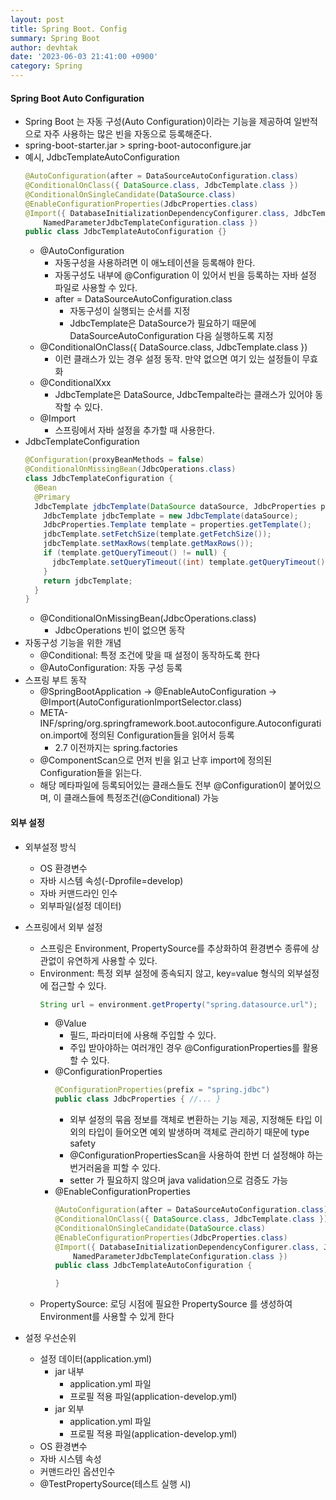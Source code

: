 ```yaml
---
layout: post
title: Spring Boot. Config
summary: Spring Boot
author: devhtak
date: '2023-06-03 21:41:00 +0900'
category: Spring
---
```


#### Spring Boot Auto Configuration
- Spring Boot 는 자동 구성(Auto Configuration)이라는 기능을 제공하여 일반적으로 자주 사용하는 많은 빈을 자동으로 등록해준다.
- spring-boot-starter.jar > spring-boot-autoconfigure.jar
- 예시, JdbcTemplateAutoConfiguration
  ```java
  @AutoConfiguration(after = DataSourceAutoConfiguration.class)
  @ConditionalOnClass({ DataSource.class, JdbcTemplate.class })
  @ConditionalOnSingleCandidate(DataSource.class)
  @EnableConfigurationProperties(JdbcProperties.class)
  @Import({ DatabaseInitializationDependencyConfigurer.class, JdbcTemplateConfiguration.class,
      NamedParameterJdbcTemplateConfiguration.class })
  public class JdbcTemplateAutoConfiguration {}
  ```
  - @AutoConfiguration
    - 자동구성을 사용하려면 이 애노테이션을 등록해야 한다.
    - 자동구성도 내부에 @Configuration 이 있어서 빈을 등록하는 자바 설정 파일로 사용할 수 있다.
    - after = DataSourceAutoConfiguration.class
      - 자동구성이 실행되는 순서를 지정
      - JdbcTemplate은 DataSource가 필요하기 때문에 DataSourceAutoConfiguration 다음 실행하도록 지정
  - @ConditionalOnClass({ DataSource.class, JdbcTemplate.class })
    - 이런 클래스가 있는 경우 설정 동작. 만약 없으면 여기 있는 설정들이 무효화
  - @ConditionalXxx
    - JdbcTemplate은 DataSource, JdbcTempalte라는 클래스가 있어야 동작할 수 있다.
  - @Import
    - 스프링에서 자바 설정을 추가할 때 사용한다.
- JdbcTemplateConfiguration
  ```java
  @Configuration(proxyBeanMethods = false)
  @ConditionalOnMissingBean(JdbcOperations.class)
  class JdbcTemplateConfiguration {
    @Bean
    @Primary
    JdbcTemplate jdbcTemplate(DataSource dataSource, JdbcProperties properties) {
      JdbcTemplate jdbcTemplate = new JdbcTemplate(dataSource);
      JdbcProperties.Template template = properties.getTemplate();
      jdbcTemplate.setFetchSize(template.getFetchSize());
      jdbcTemplate.setMaxRows(template.getMaxRows());
      if (template.getQueryTimeout() != null) {
        jdbcTemplate.setQueryTimeout((int) template.getQueryTimeout().getSeconds());
      }
      return jdbcTemplate;
    }
  }
  ```
  - @ConditionalOnMissingBean(JdbcOperations.class)
    - JdbcOperations 빈이 없으면 동작
- 자동구성 기능을 위한 개념
  - @Conditional: 특정 조건에 맞을 때 설정이 동작하도록 한다
  - @AutoConfiguration: 자동 구성 등록
- 스프링 부트 동작
  - @SpringBootApplication -> @EnableAutoConfiguration -> @Import(AutoConfigurationImportSelector.class)
  - META-INF/spring/org.springframework.boot.autoconfigure.Autoconfiguration.import에 정의된 Configuration들을 읽어서 등록
    - 2.7 이전까지는 spring.factories 
  - @ComponentScan으로 먼저 빈을 읽고 난후 import에 정의된 Configuration들을 읽는다.
  - 해당 메타파일에 등록되어있는 클래스들도 전부 @Configuration이 붙어있으며, 이 클래스들에 특정조건(@Conditional) 가능

#### 외부 설정
- 외부설정 방식
  - OS 환경변수
  - 자바 시스템 속성(-Dprofile=develop)
  - 자바 커맨드라인 인수
  - 외부파일(설정 데이터)
- 스프링에서 외부 설정
  - 스프링은 Environment, PropertySource를 추상화하여 환경변수 종류에 상관없이 유연하게 사용할 수 있다.
  - Environment: 특정 외부 설정에 종속되지 않고, key=value 형식의 외부설정에 접근할 수 있다.
    ```java
    String url = environment.getProperty("spring.datasource.url");
    ```
    - @Value
      - 필드, 파라미터에 사용해 주입할 수 있다.
      - 주입 받아야하는 여러개인 경우 @ConfigurationProperties를 활용할 수 있다.
    - @ConfigurationProperties
      ```java
      @ConfigurationProperties(prefix = "spring.jdbc")
      public class JdbcProperties { //... }
      ```
      - 외부 설정의 묶음 정보를 객체로 변환하는 기능 제공, 지정해둔 타입 이외의 타입이 들어오면 예외 발생하며 객체로 관리하기 때문에 type safety
      - @ConfigurationPropertiesScan을 사용하여 한번 더 설정해야 하는 번거러움을 피할 수 있다.
      - setter 가 필요하지 않으며 java validation으로 검증도 가능
    - @EnableConfigurationProperties
      ```java
      @AutoConfiguration(after = DataSourceAutoConfiguration.class)
      @ConditionalOnClass({ DataSource.class, JdbcTemplate.class })
      @ConditionalOnSingleCandidate(DataSource.class)
      @EnableConfigurationProperties(JdbcProperties.class)
      @Import({ DatabaseInitializationDependencyConfigurer.class, JdbcTemplateConfiguration.class,
          NamedParameterJdbcTemplateConfiguration.class })
      public class JdbcTemplateAutoConfiguration {

      }
      ```
  - PropertySource: 로딩 시점에 필요한 PropertySource 를 생성하여 Environment를 사용할 수 있게 한다
  
- 설정 우선순위
  - 설정 데이터(application.yml)
    - jar 내부
      - application.yml 파일
      - 프로필 적용 파일(application-develop.yml)
    - jar 외부
      - application.yml 파일
      - 프로필 적용 파일(application-develop.yml)
  - OS 환경변수
  - 자바 시스템 속성
  - 커맨드라인 옵션인수
  - @TestPropertySource(테스트 실행 시)



